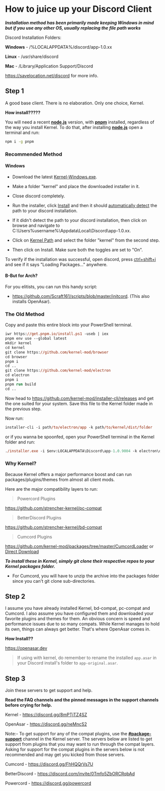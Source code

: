 # How to juice up your Discord Client

***Installation method has been primarily made keeping Windows in mind but if you use any other OS, usually replacing the file path works***

Discord Installation Folders:

**Windows** - /%LOCALAPPDATA%/discord/app-1.0.xx

**Linux** - /usr/share/discord

**Mac** - /Library/Application Support/Discord

<https://savelocation.net/discord> for more info.

## Step 1

A good base client. There is no elaboration. Only one choice, Kernel.

**How install?????**

You will need a recent [**node.js**](https://nodejs.org/) version, with [**pnpm**](https://pnpm.io) installed, regardless of the way you install Kernel.
To do that, after installing [**node.js**](https://nodejs.org/) open a terminal and run:
```sh
npm i -g pnpm
```

### Recommended Method

#### Windows

- Download the latest [Kernel-Windows.exe](https://github.com/strencher-kernel/gui-installer/releases/tag/v1.0.1).

- Make a folder "kernel" and place the downloaded installer in it.

- Close discord completely.

- Run the installer, click [Install](https://i.imgur.com/SJjbt0P.png) and then it should [automatically detect](https://i.imgur.com/hOQFuSu.png) the path to your discord installation.

- If it didn't detect the path to your discord installation, then click on browse and navigate to C:\Users\%username%\Appdata\Local\Discord\app-1.0.xx.

- Click on [Kernel Path](https://i.imgur.com/zH6bBgf.png) and select the folder "kernel" from the second step.

- Then click on Install. Make sure both the toggles are set to "On".

To verify if the installation was successful, open discord, press [ctrl+shift+i](https://pastebin.com/6yyJgwGS) and see if it says "Loading Packages..." anywhere.

#### B-But for Arch?

For you elitists, you can run this handy script:
- <https://github.com/Scraft161/scripts/blob/master/initcord>. (This also installs OpenAsar).

### The Old Method

Copy and paste this entire block into your PowerShell terminal.

```ps
iwr https://get.pnpm.io/install.ps1 -useb | iex
pnpm env use --global latest
mkdir kernel
cd kernel
git clone https://github.com/kernel-mod/browser
cd browser
pnpm i
cd ..
git clone https://github.com/kernel-mod/electron
cd electron
pnpm i
pnpm run build
cd ..
```

Now head to <https://github.com/kernel-mod/installer-cli/releases> and get the one suited for your system.
Save this file to the Kernel folder made in the previous step.

Now run:

```ps
installer-cli -i path/to/electron/app -k path/to/kernel/dist/folder
```

or if you wanna be spoonfed, open your PowerShell terminal in the Kernel folder and run:

```ps
./installer.exe -i $env:LOCALAPPDATA\Discord\app-1.0.9004 -k electron\dist
```

### Why Kernel?

Because Kernel offers a major performance boost and can run packages/plugins/themes from almost all client mods.

Here are the major compatibility layers to run:

> Powercord Plugins

<https://github.com/strencher-kernel/pc-compat>

> BetterDiscord Plugins

<https://github.com/strencher-kernel/bd-compat>

> Cumcord Plugins

<https://github.com/kernel-mod/packages/tree/master/CumcordLoader> or [Direct Download](https://download-directory.github.io/?url=https%3A%2F%2Fgithub.com%2Fkernel-mod%2Fpackages%2Ftree%2Fmaster%2FCumcordLoader)

***To install these in Kernel, simply git clone their respective repos to your Kernel packages folder.***

- For Cumcord, you will have to unzip the archive into the packages folder since you can't git clone sub-directories.

## Step 2

I assume you have already installed Kernel, bd-compat, pc-compat and Cumcord. I also assume you have configured them and downloaded your favorite plugins and themes for them. An obvious concern is speed and performance issues due to so many compats. While Kernel manages to hold its own, things can always get better. That's where OpenAsar comes in.

**How Install??**

<https://openasar.dev>

> If using with kernel, do remember to rename the installed `app.asar` in your Discord install's folder to `app-original.asar`.

## Step 3

Join these servers to get support and help.

**Read the FAQ channels and the pinned messages in the support channels before crying for help.**

Kernel - <https://discord.gg/8mPTjTZ4SZ>

OpenAsar - <https://discord.gg/neMncS2>

Note:-
To get support for any of the compat plugins, use the [**#package-support**](https://discord.com/channels/891039687785996328/891053581136982056) channel in the Kernel server.
The servers below are listed to get support from plugins that you may want to run through the compat layers.
Asking for support for the compat plugins in the servers below is not recommended and may get you kicked from those servers.

Cumcord - <https://discord.gg/FhHQQrVs7U>

BetterDiscord - <https://discord.com/invite/0Tmfo5ZbORCRqbAd>

Powercord - <https://discord.gg/powercord>
